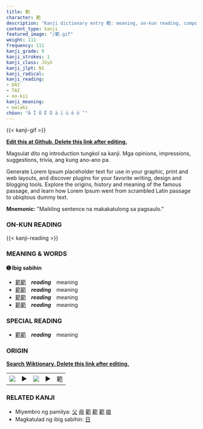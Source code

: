 ```yaml
---
title: 範
character: 範
description: "Kanji dictionary entry 範: meaning, on-kun reading, compounds, origin, related kanji"
content_type: kanji
featured_image: "/範.gif"
weight: 111
frequency: 111
kanji_grade: 9
kanji_strokes: 1
kanji_class: Jōyō
kanji_jlpt: N1
kanji_radical: 
kanji_reading: 
- DAI
- TAI
- oo-kii
kanji_meaning:
- malaki
chōon: "Ā Ī Ū Ē Ō ā ī ū ē ō ’"
---
```

[//]: # (Don't edit the line below. Kanji animated GIF code is automatically generated.)
{{< kanji-gif >}}

[//]: # (Edit below this line.)

**[Edit this at Github. Delete this link after editing.](https://github.com/tim0g/tim/tree/main/content/kanji/範/index.md)**

Magsulat dito ng introduction tungkol sa kanji. Mga opinions, impressions, suggestions, trivia, ang kung ano-ano pa.

Generate Lorem Ipsum placeholder text for use in your graphic, print and web layouts, and discover plugins for your favorite writing, design and blogging tools. Explore the origins, history and meaning of the famous passage, and learn how Lorem Ipsum went from scrambled Latin passage to ubiqitous dummy text.
 
**Mnemonic:** "Maikling sentence na makakatulong sa pagsaulo."

### ON-KUN READING

[//]: # (Don't edit the line below. ON-KUN READING code is automatically generated.)
{{< kanji-reading >}}

### MEANING & WORDS

#### ➊ **Ibig sabihin**
  - [範](../範)[範](../範)　***reading***　meaning
  - [範](../範)[範](../範)　***reading***　meaning
  - [範](../範)[範](../範)　***reading***　meaning
  - [範](../範)[範](../範)　***reading***　meaning

### SPECIAL READING
  - [範](../範)[範](../範)　***reading***　meaning

### ORIGIN

**[Search Wiktionary. Delete this link after editing.](https://wiktionary.org/wiki/範)**
<table class="kanji-table"><tr><td>
<img src="60px-範-bronze.svg.png">
</td><td>▶</td><td>
<img src="60px-範-oracle.svg.png">
</td><td>▶</td>
<td class="kanji-origin">範</td>
</tr></table>

### RELATED KANJI
- Miyembro ng pamilya: [父](../父) [母](../母) [範](../範) [範](../範) [範](../範) [娘](../娘)
- Magkatulad ng ibig sabihin: [日](../日)
